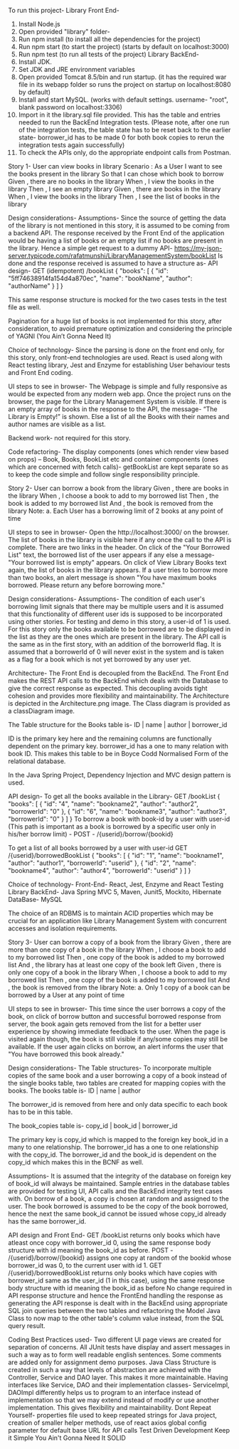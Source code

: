 To run this project-
Library Front End-
1. Install Node.js
2. Open provided "library" folder-
3. Run npm install (to install all the dependencies for the project)
4. Run npm start (to start the project) (starts by default on localhost:3000)
5. Run npm test (to run all tests of the project)
Library BackEnd-
1. Install JDK.
2. Set JDK and JRE environment variables
3. Open provided Tomcat 8.5/bin and run startup. (it has the required war file in its webapp folder so runs the project on startup on localhost:8080 by default)
4. Install and start MySQL. (works with default settings. username- "root", blank password on localhost:3306)
5. Import in it the library.sql file provided. This has the table and entries needed to run the BackEnd Integration tests.
(Please note, after one run of the integration tests, the table state has to be reset back to the earlier state- borrower_id has to be made 0 for both book copies to rerun the integration tests again successfully)
6. To check the APIs only, do the appropriate endpoint calls from Postman.

Story 1-
User can view books in library
Scenario : As a User
I want to see the books present in the library
So that I can chose which book to borrow
Given , there are no books in the library
When , I view the books in the library
Then , I see an empty library
Given , there are books in the library
When , I view the books in the library
Then , I see the list of books in the library

Design considerations-
Assumptions-
Since the source of getting the data of the library is not mentioned in this story, it is assumed to be coming from a backend API. The response received by the Front End of the application would be having a list of books or an empty list if no books are present in the library. Hence a simple get request to a dummy API- https://my-json-server.typicode.com/rafatmunshi/LibraryManagementSystem/bookList
Is done and the response received is assumed to have a structure as-
API design-
GET (idempotent) /bookList
{
"books": [
{
"id": "5ff74638914fa154d4a870ec",
"name": "bookName",
"author": "authorName"
}
]
}

This same response structure is mocked for the two cases tests in the test file as well.

Pagination for a huge list of books is not implemented for this story, after consideration, to avoid premature optimization and considering the principle of YAGNI (You Ain’t Gonna Need It)

Choice of technology-
Since the parsing is done on the front end only, for this story, only front-end technologies are used. React is used along with React testing library, Jest and Enzyme for establishing User behaviour tests and Front End coding.

UI steps to see in browser-
The Webpage is simple and fully responsive as would be expected from any modern web app.
Once the project runs on the browser, the page for the Library Management System is visible. If there is an empty array of books in the response to the API, the message- “The Library is Empty!” is shown. Else a list of all the Books with their names and author names are visible as a list.

Backend work- not required for this story.

Code refactoring-
The display components (ones which render view based on props) – Book, Books, BookList etc and container components (ones which are concerned with fetch calls)- getBookList are kept separate so as to keep the code simple and follow single responsibility principle.

Story 2-
User can borrow a book from the library
Given , there are books in the library
When , I choose a book to add to my borrowed list
Then , the book is added to my borrowed list
And , the book is removed from the library
Note:
a. Each User has a borrowing limit of 2 books at any point of time

UI steps to see in browser-
Open the http://localhost:3000/ on the browser. 
The list of books in the library is visible here if any  once the call to the API is complete. There are two links in the header. On click of the "Your Borrowed List" text, the borrowed list of the user appears if any else a message- "Your borrowed list is empty" appears.
On click of View Library Books text again, the list of books in the library appears.
If a user tries to borrow more than two books, an alert message is shown "You have maximum books borrowed. Please return any before borrowing more."

Design considerations-
Assumptions- 
The condition of each user's borrowing limit signals that there may be multiple users and it is assumed that this functionality of different user ids is supposed to be incorporated using other stories. For testing and demo in this story, a user-id of 1 is used.
For this story only the books available to be borrowed are to be displayed in the list as they are the ones which are present in the library. The API call is the same as in the first story, with an addition of the borrowerId flag. It is assumed that a borrowerId of 0 will never exist in the system and is taken as a flag for a book which is not yet borrowed by any user yet.

Architecture- The Front End is decoupled from the BackEnd. The Front End makes the REST API calls to the BackEnd which deals with the Database to give the correct response as expected. This decoupling avoids tight cohesion and provides more flexibility and maintainability.
The Architecture is depicted in the Architecture.png image.
The Class diagram is provided as a classDiagram image.

The Table structure for the Books table is-
ID | name | author | borrower_id

ID is the primary key here and the remaining columns are functionally dependent on the primary key. borrower_id has a one to many relation with book ID. This makes this table to be in Boyce Codd Normalised Form of the relational database.

In the Java Spring Project, Dependency Injection and MVC design pattern is used.

API design-
To get all the books available in the Library-
GET /bookList
{
    "books": [
        {
            "id": "4",
            "name": "bookname2",
            "author": "author2",
            "borrowerId": "0"
        },
        {
            "id": "6",
            "name": "bookname3",
            "author": "author3",
            "borrowerId": "0"
        }
    ]
}
To borrow a book with book-id by a user with user-id (This path is important as a book is borrowed by a specific user only in his/her borrow limit) - 
POST - /{userid}/borrow/{bookid}

To get a list of all books borrowed by a user with user-id
GET /{userid}/borrowedBookList
{
    "books": [
        {
            "id": "1",
            "name": "bookname1",
            "author": "author1",
            "borrowerId": "userid"
        },
        {
            "id": "2",
            "name": "bookname4",
            "author": "author4",
            "borrowerId": "userid"
        }
    ]
}

Choice of technology-
Front-End- React, Jest, Enzyme and React Testing Library
BackEnd- Java Spring MVC 5, Maven, Junit5, Mockito, Hibernate
DataBase- MySQL

The choice of an RDBMS is to maintain ACID properties which may be crucial for an application like Library Management System with concurrent accesses and isolation requirements.

Story 3-
User can borrow a copy of a book from the library
Given , there are more than one copy of a book in the library
When , I choose a book to add to my borrowed list
Then , one copy of the book is added to my borrowed list
And , the library has at least one copy of the book left
Given , there is only one copy of a book in the library
When , I choose a book to add to my borrowed list
Then , one copy of the book is added to my borrowed list
And , the book is removed from the library
Note:
a. Only 1 copy of a book can be borrowed by a User at any point of time

UI steps to see in browser-
This time since the user borrows a copy of the book, on click of borrow button and successful borrowed response from server, the book again gets removed from the list for a better user experience by showing immediate feedback to the user. When the page is visited again though, the book is still visible if any/some copies may still be available. If the user again clicks on borrow, an alert informs the user that "You have borrowed this book already."

Design considerations-
The Table structures-
To incorporate multiple copies of the same book and a user borrowing a copy of a book instead of the single books table, two tables are created for mapping copies with the books.
The books table is-
ID | name | author

The borrower_id is removed from here and only data specific to each book has to be in this table.

The book_copies table is-
copy_id | book_id | borrower_id

The primary key is copy_id which is mapped to the foreign key book_id in a many to one relationship. The borrower_id has a one to one relationship with the copy_id. The borrower_id and the book_id is dependent on the copy_id which makes this in the BCNF as well. 

Assumptions-
It is assumed that the integrity of the database on foreign key of book_id will always be maintained. Sample entries in the database tables are provided for testing UI, API calls and the BackEnd integrity test cases with.
On borrow of a book, a copy is chosen at random and assigned to the user. The book borrowed is assumed to be the copy of the book borrowed, hence the next the same book_id cannot be issued whose copy_id already has the same borrower_id.

API design and Front End- 
GET /bookList
returns only books which have atleast once copy with borrower_id 0, using the same response body structure with id meaning the book_id as before.
POST - /{userid}/borrow/{bookid}
assigns one copy at random of the bookid whose borrower_id was 0, to the current user with id 1.
GET /{userid}/borrowedBookList
returns only books which have copies with borrower_id same as the user_id (1 in this case), using the same response body structure with id meaning the book_id as before
No change required in API response structure and hence the FrontEnd handling the response as generating the API response is dealt with in the BackEnd using appropriate SQL join queries between the two tables and refactoring the Model Java Class to now map to the other table's column value instead, from the SQL query result.

Coding Best Practices used-
Two different UI page views are created for separation of concerns.
All JUnit tests have display and assert messages in such a way as to form well readable english sentences.
Some comments are added only for assignment demo purposes.
Java Class Structure is created in such a way that levels of abstraction are achieved with the Controller, Service and DAO layer. This makes it more maintainable. Having interfaces like Service, DAO and their implementation classes- ServiceImpl, DAOImpl differently helps us to program to an interface instead of implementation so that we may extend instead of modify or use another implementation. This gives flexibility and maintainability.
Dont Repeat Yourself- properties file used to keep repeated strings for Java project, creation of smaller helper methods, use of react axios global config parameter for default base URL for API calls
Test Driven Development
Keep it Simple
You Ain't Gonna Need It
SOLID